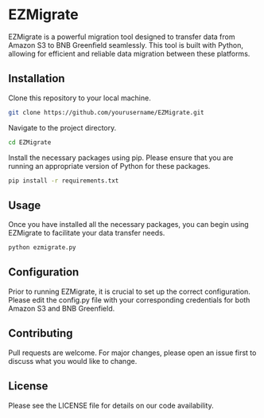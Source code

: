 # EZMigrate

EZMigrate is a powerful migration tool designed to transfer data from Amazon S3 to BNB Greenfield seamlessly. This tool is built with Python, allowing for efficient and reliable data migration between these platforms.

## Installation

Clone this repository to your local machine.

```bash
git clone https://github.com/yourusername/EZMigrate.git
```

Navigate to the project directory.

```bash
cd EZMigrate
```

Install the necessary packages using pip. Please ensure that you are running an appropriate version of Python for these packages.

```bash
pip install -r requirements.txt
```

## Usage

Once you have installed all the necessary packages, you can begin using EZMigrate to facilitate your data transfer needs.

```bash
python ezmigrate.py
```

## Configuration

Prior to running EZMigrate, it is crucial to set up the correct configuration. Please edit the config.py file with your corresponding credentials for both Amazon S3 and BNB Greenfield.

## Contributing

Pull requests are welcome. For major changes, please open an issue first to discuss what you would like to change.

## License

Please see the LICENSE file for details on our code availability.
